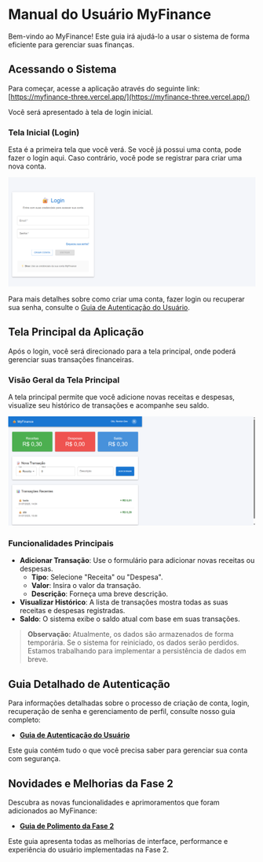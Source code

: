 # Manual do Usuário MyFinance

Bem-vindo ao MyFinance! Este guia irá ajudá-lo a usar o sistema de forma eficiente para gerenciar suas finanças.

## Acessando o Sistema

Para começar, acesse a aplicação através do seguinte link:
[https://myfinance-three.vercel.app/](https://myfinance-three.vercel.app/)

Você será apresentado à tela de login inicial.

### Tela Inicial (Login)
Esta é a primeira tela que você verá. Se você já possui uma conta, pode fazer o login aqui. Caso contrário, você pode se registrar para criar uma nova conta.

![Página Inicial](screenshot_01_initial_page.png)

Para mais detalhes sobre como criar uma conta, fazer login ou recuperar sua senha, consulte o [Guia de Autenticação do Usuário](autenticacao-guia-usuario.md).

## Tela Principal da Aplicação

Após o login, você será direcionado para a tela principal, onde poderá gerenciar suas transações financeiras.

### Visão Geral da Tela Principal
A tela principal permite que você adicione novas receitas e despesas, visualize seu histórico de transações e acompanhe seu saldo.

![Tela Principal da Aplicação](screenshot_05_main_application_screen.png)

### Funcionalidades Principais

- **Adicionar Transação**: Use o formulário para adicionar novas receitas ou despesas.
  - **Tipo**: Selecione "Receita" ou "Despesa".
  - **Valor**: Insira o valor da transação.
  - **Descrição**: Forneça uma breve descrição.
- **Visualizar Histórico**: A lista de transações mostra todas as suas receitas e despesas registradas.
- **Saldo**: O sistema exibe o saldo atual com base em suas transações.

> **Observação:** Atualmente, os dados são armazenados de forma temporária. Se o sistema for reiniciado, os dados serão perdidos. Estamos trabalhando para implementar a persistência de dados em breve.

## Guia Detalhado de Autenticação

Para informações detalhadas sobre o processo de criação de conta, login, recuperação de senha e gerenciamento de perfil, consulte nosso guia completo:

- **[Guia de Autenticação do Usuário](autenticacao-guia-usuario.md)**

Este guia contém tudo o que você precisa saber para gerenciar sua conta com segurança.

## Novidades e Melhorias da Fase 2

Descubra as novas funcionalidades e aprimoramentos que foram adicionados ao MyFinance:

- **[Guia de Polimento da Fase 2](polimento-fase-2.md)**

Este guia apresenta todas as melhorias de interface, performance e experiência do usuário implementadas na Fase 2.